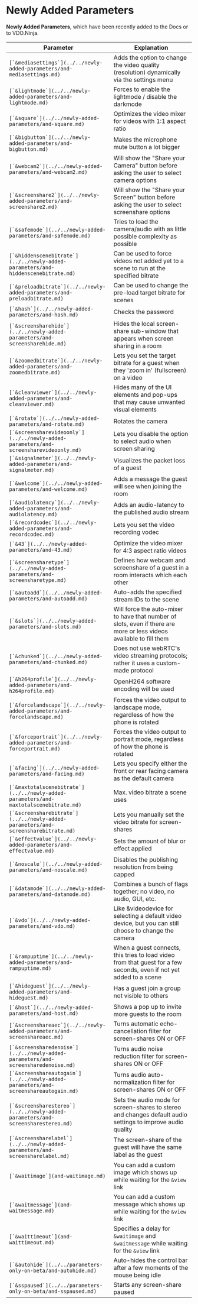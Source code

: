 # Newly Added Parameters

**Newly Added Parameters**, which have been recently added to the Docs or to VDO.Ninja.

| Parameter                                                                               | Explanation                                                                                                          |
| --------------------------------------------------------------------------------------- | -------------------------------------------------------------------------------------------------------------------- |
| ``[`&mediasettings`](../../newly-added-parameters/and-mediasettings.md)``               | Adds the option to change the video quality (resolution) dynamically via the settings menu                           |
| ``[`&lightmode`](../../newly-added-parameters/and-lightmode.md)``                       | Forces to enable the lightmode / disable the darkmode                                                                |
| ``[`&square`](../../newly-added-parameters/and-square.md)``                             | Optimizes the video mixer for videos with 1:1 aspect ratio                                                           |
| ``[`&bigbutton`](../../newly-added-parameters/and-bigbutton.md)``                       | Makes the microphone mute button a lot bigger                                                                        |
| ``[`&webcam2`](../../newly-added-parameters/and-webcam2.md)``                           | Will show the "Share your Camera" button before asking the user to select camera options                             |
| ``[`&screenshare2`](../../newly-added-parameters/and-screenshare2.md)``                 | Will show the "Share your Screen" button before asking the user to select screenshare options                        |
| ``[`&safemode`](../../newly-added-parameters/and-safemode.md)``                         | Tries to load the camera/audio with as little possible complexity as possible                                        |
| ``[`&hiddenscenebitrate`](../../newly-added-parameters/and-hiddenscenebitrate.md)``     | Can be used to force videos not added yet to a scene to run at the specified bitrate                                 |
| ``[`&preloadbitrate`](../../newly-added-parameters/and-preloadbitrate.md)``             | Can be used to change the pre-load target bitrate for scenes                                                         |
| ``[`&hash`](../../newly-added-parameters/and-hash.md)``                                 | Checks the password                                                                                                  |
| ``[`&screensharehide`](../../newly-added-parameters/and-screensharehide.md)``           | Hides the local screen-share sub-window that appears when screen sharing in a room                                   |
| ``[`&zoomedbitrate`](../../newly-added-parameters/and-zoomedbitrate.md)``               | Lets you set the target bitrate for a guest when they 'zoom in' (fullscreen) on a video                              |
| ``[`&cleanviewer`](../../newly-added-parameters/and-cleanviewer.md)``                   | Hides many of the UI elements and pop-ups that may cause unwanted visual elements                                    |
| ``[`&rotate`](../../newly-added-parameters/and-rotate.md)``                             | Rotates the camera                                                                                                   |
| ``[`&screensharevideoonly`](../../newly-added-parameters/and-screensharevideoonly.md)`` | Lets you disable the option to select audio when screen sharing                                                      |
| ``[`&signalmeter`](../../newly-added-parameters/and-signalmeter.md)``                   | Visualizes the packet loss of a guest                                                                                |
| ``[`&welcome`](../../newly-added-parameters/and-welcome.md)``                           | Adds a message the guest will see when joining the room                                                              |
| ``[`&audiolatency`](../../newly-added-parameters/and-audiolatency.md)``                 | Adds an audio-latency to the published audio stream                                                                  |
| ``[`&recordcodec`](../../newly-added-parameters/and-recordcodec.md)``                   | Lets you set the video recording vodec                                                                               |
| ``[`&43`](../../newly-added-parameters/and-43.md)``                                     | Optimize the video mixer for 4:3 aspect ratio videos                                                                 |
| ``[`&screensharetype`](../../newly-added-parameters/and-screensharetype.md)``           | Defines how webcam and screenshare of a guest in a room interacts which each other                                   |
| ``[`&autoadd`](../../newly-added-parameters/and-autoadd.md)``                           | Auto-adds the specified stream IDs to the scene                                                                      |
| ``[`&slots`](../../newly-added-parameters/and-slots.md)``                               | Will force the auto-mixer to have that number of slots, even if there are more or less videos available to fill them |
| ``[`&chunked`](../../newly-added-parameters/and-chunked.md)``                           | Does not use webRTC's video streaming protocols; rather it uses a custom-made protocol                               |
| ``[`&h264profile`](../../newly-added-parameters/and-h264profile.md)``                   | OpenH264 software encoding will be used                                                                              |
| ``[`&forcelandscape`](../../newly-added-parameters/and-forcelandscape.md)``             | Forces the video output to landscape mode, regardless of how the phone is rotated                                    |
| ``[`&forceportrait`](../../newly-added-parameters/and-forceportrait.md)``               | Forces the video output to portrait mode, regardless of how the phone is rotated                                     |
| ``[`&facing`](../../newly-added-parameters/and-facing.md)``                             | Lets you specify either the front or rear facing camera as the default camera                                        |
| ``[`&maxtotalscenebitrate`](../../newly-added-parameters/and-maxtotalscenebitrate.md)`` | Max. video bitrate a scene uses                                                                                      |
| ``[`&screensharebitrate`](../../newly-added-parameters/and-screensharebitrate.md)``     | Lets you manually set the video bitrate for screen-shares                                                            |
| ``[`&effectvalue`](../../newly-added-parameters/and-effectvalue.md)``                   | Sets the amount of blur or effect applied                                                                            |
| ``[`&noscale`](../../newly-added-parameters/and-noscale.md)``                           | Disables the publishing resolution from being capped                                                                 |
| ``[`&datamode`](../../newly-added-parameters/and-datamode.md)``                         | Combines a bunch of flags together; no video, no audio, GUI, etc.                                                    |
| ``[`&vdo`](../../newly-added-parameters/and-vdo.md)``                                   | Like \&videodevice for selecting a default video device, but you can still choose to change the camera               |
| ``[`&rampuptime`](../../newly-added-parameters/and-rampuptime.md)``                     | When a guest connects, this tries to load video from that guest for a few seconds, even if not yet added to a scene  |
| ``[`&hideguest`](../../newly-added-parameters/and-hideguest.md)``                       | Has a guest join a group not visible to others                                                                       |
| ``[`&host`](../../newly-added-parameters/and-host.md)``                                 | Shows a pop up to invite more guests to the room                                                                     |
| ``[`&screenshareaec`](../../newly-added-parameters/and-screenshareaec.md)``             | Turns automatic echo-cancellation filter for screen-shares ON or OFF                                                 |
| ``[`&screensharedenoise`](../../newly-added-parameters/and-screensharedenoise.md)``     | Turns audio noise reduction filter for screen-shares ON or OFF                                                       |
| ``[`&screenshareautogain`](../../newly-added-parameters/and-screenshareautogain.md)``   | Turns audio auto-normalization filter for screen-shares ON or OFF                                                    |
| ``[`&screensharestereo`](../../newly-added-parameters/and-screensharestereo.md)``       | Sets the audio mode for screen-shares to stereo and changes default audio settings to improve audio quality          |
| ``[`&screensharelabel`](../../newly-added-parameters/and-screensharelabel.md)``         | The screen-share of the guest will have the same label as the guest                                                  |
| ``[`&waitimage`](and-waitimage.md)``                                                    | You can add a custom image which shows up while waiting for the `&view` link                                         |
| ``[`&waitmessage`](and-waitmessage.md)``                                                | You can add a custom message which shows up while waiting for the `&view` link                                       |
| ``[`&waittimeout`](and-waittimeout.md)``                                                | Specifies a delay for `&waitimage` and `&waitmessage` while waiting for the `&view` link                             |
| ``[`&autohide`](../../parameters-only-on-beta/and-autohide.md)``                        | Auto-hides the control bar after a few moments of the mouse being idle                                               |
| ``[`&sspaused`](../../parameters-only-on-beta/and-sspaused.md)``                        | Starts any screen-share paused                                                                                       |
